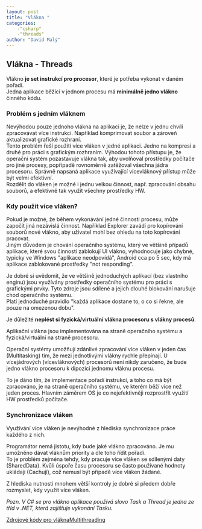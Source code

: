 ```yaml
---
layout: post
title: "Vlákna "
categories:
    -"csharp"
    -"threads"
author: "David Malý"
--- 
```



## Vlákna - Threads


Vlákno **je set instrukcí pro procesor**, které je potřeba vykonat v daném pořadí.
<br>Jedna aplikace běžící v jednom procesu má **minimálně jedno vlákno** činného kódu.


### Problém s jedním vláknem


Nevýhodou pouze jednoho vlákna na aplikaci je, že nelze v jednu chvíli zpracovávat více instrukcí. Například komprimovat soubor a zároveň aktualizovat grafické rozhraní.
<br>Tento problém řeší použití více vláken v jedné aplikaci. Jedno na kompresi a druhé pro práci s grafickým rozhraním. Výhodou tohoto přístupu je, že operační systém pozastavuje vlákna tak, aby uvolňoval prostředky počítače pro jiné procesy, popřípadě rovnoměrně zatěžoval všechna jádra procesoru. Správně napsaná aplikace využívající vícevláknový přístup může být velmi efektivní.
<br>Rozdělit do vláken je možné i jednu velkou činnost, např. zpracování obsahu souborů, a efektivně tak využít všechny prostředky HW.<br>


### Kdy použít více vláken?


Pokud je možné, že během vykonávání jedné činnosti procesu, může započít jiná nezávislá činnost.
 Například Explorer zavádí pro kopírování souborů nové vlákno, aby uživatel mohl bez ohledu na toto kopírování pracovat.
<br>Jiným důvodem je chování operačního systému, který ve většině případů aplikace, které svou činností zablokují UI vlákno, vyhodnocuje jako chybné, typicky ve Windows "aplikace neodpovídá", Android cca po 5 sec, kdy má aplikace zablokované prostředky "not responding".



Je dobré si uvědomit, že ve většině jednoduchých aplikací (bez vlastního enginu) jsou využívány prostředky operačního systému pro práci s grafickými prvky. Tyto zdroje jsou sdílené a jejich dlouhé blokování narušuje chod operačního systému.
<br>Platí jednoduché pravidlo "každá aplikace dostane to, o co si řekne, ale pouze na omezenou dobu".







Je důležité **neplést si fyzická/virtuální vlákna procesoru s vlákny procesů**.



Aplikační vlákna jsou implementována na straně operačního systému a fyzická/virtuální na straně procesoru.



Operační systémy umožňují zdánlivé zpracování více vláken v jeden čas (Multitasking) tím, že mezi jednotlivými vlákny rychle přepínají. U vícejádrových (vícevláknových) procesorů není nikdy zaručeno, že bude jedno  vlákno procesoru k dipozici jednomu vláknu procesu.



To je dáno tím, že implementace pořadí instrukcí, a toho co má být zpracováno, je na straně operačního systému, ve kterém běží více než jeden proces. Hlavním záměrem OS je co nejefektivněji rozprostřít využití HW prostředků počítače.


### Synchronizace vláken


Využívání více vláken je nevýhodné z hlediska synchronizace práce každého z nich.



Programátor nemá jistotu, kdy bude jaké vlákno zpracováno. Je mu umožněno dávat vláknům priority a dle toho řídit pořadí.
<br>To je problém zejména tehdy, kdy pracuje více vláken se sdílenými daty (SharedData). Kvůli úspoře času procesoru se často používané hodnoty ukládají (Cachují), což nemusí být případě více vláken žádané.



Z hlediska nutnosti mnohem větší kontroly je dobré si předem dobře rozmyslet, kdy využít více vláken.

*Pozn. V C# se pro vlákno aplikace používá slovo Task a Thread je jedna ze tříd v .NET, která zajišťuje vykonání Tasku.*

[Zdrojové kódy pro vlákna](article/threads/TaskApp.zip)[Multithreading](http://codingsec.net/2015/10/c-multithreading/)